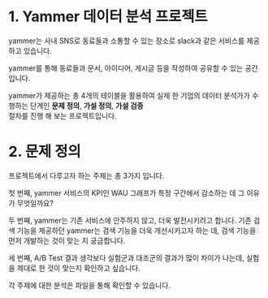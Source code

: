 # 1. Yammer 데이터 분석 프로젝트

yammer는 사내 SNS로 동료들과 소통할 수 있는 장소로 slack과 같은 서비스를 제공하고 있습니다.

yammer를 통해 동료들과 문서, 아이디어, 게시글 등을 작성하여 공유할 수 있는 공간입니다.

yammer가 제공하는 총 4개의 테이블을 활용하여 실제 한 기업의 데이터 분석가가 수행하는 단계인 **문제 정의**, **가설 정의**, **가설 검증**  
절차를 진행 해 보는 프로젝트입니다.

# 2. 문제 정의

프로젝트에서 다루고자 하는 주제는 총 3가지 입니다.

첫 번째, yammer 서비스의 KPI인 WAU 그래프가 특정 구간에서 감소하는 데 그 이유가 무엇일까요?

두 번째, yammer는 기존 서비스에 안주하지 않고, 더욱 발전시키려고 합니다. 기존 검색 기능을 제공하던 yammer는 검색 기능을 더욱 개선시키고자 하는 데, 검색 기능을 먼저 개발하는 것이 맞는 지 궁금합니다.

세 번째, A/B Test 결과 생각보다 실험군과 대조군의 결과가 많이 차이가 나는데, 실험을 제대로 한 것이 맞는지 확인하고 싶습니다.

각 주제에 대한 분석은 파일을 통해 확인할 수 있습니다.










